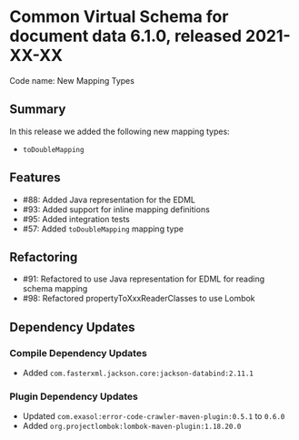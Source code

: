 # Common Virtual Schema for document data 6.1.0, released 2021-XX-XX

Code name: New Mapping Types

## Summary

In this release we added the following new mapping types:

* `toDoubleMapping`

## Features

* #88: Added Java representation for the EDML
* #93: Added support for inline mapping definitions
* #95: Added integration tests
* #57: Added `toDoubleMapping` mapping type

## Refactoring

* #91: Refactored to use Java representation for EDML for reading schema mapping
* #98: Refactored propertyToXxxReaderClasses to use Lombok

## Dependency Updates

### Compile Dependency Updates

* Added `com.fasterxml.jackson.core:jackson-databind:2.11.1`

### Plugin Dependency Updates

* Updated `com.exasol:error-code-crawler-maven-plugin:0.5.1` to `0.6.0`
* Added `org.projectlombok:lombok-maven-plugin:1.18.20.0`
